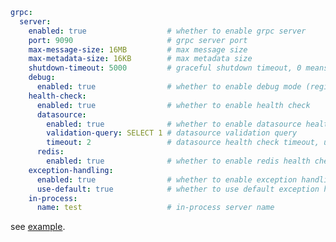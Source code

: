 ```yaml
grpc:
  server:
    enabled: true                  # whether to enable grpc server
    port: 9090                     # grpc server port
    max-message-size: 16MB         # max message size
    max-metadata-size: 16KB        # max metadata size
    shutdown-timeout: 5000         # graceful shutdown timeout, 0 means no timeout
    debug:
      enabled: true                # whether to enable debug mode (register reflection service)
    health-check:
      enabled: true                # whether to enable health check
      datasource:
        enabled: true              # whether to enable datasource health check
        validation-query: SELECT 1 # datasource validation query
        timeout: 2                 # datasource health check timeout, unit: second
      redis:
        enabled: true              # whether to enable redis health check
    exception-handling:
      enabled: true                # whether to enable exception handling
      use-default: true            # whether to use default exception handler
    in-process:
      name: test                   # in-process server name
```

see [example](https://github.com/DanielLiu1123/grpc-starter/blob/main/grpc-boot-autoconfigure/grpc-server-boot-autoconfigure/src/main/resources/application-grpc-server-boot-starter-example.yaml).
